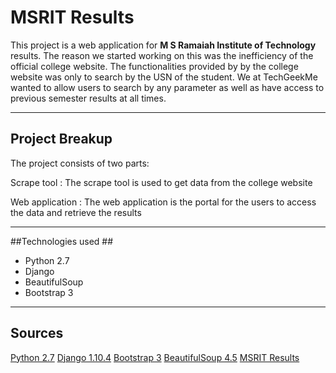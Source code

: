MSRIT Results
===================


This project is a web application for **M S Ramaiah Institute of Technology** results. The reason we started working on this was the inefficiency of the official college website. The functionalities provided by by the college website was only to search by the USN of the student. We at TechGeekMe wanted to allow users to search by any parameter as well as have access to previous semester results at all times.


----------
## Project Breakup ##
The project consists of two parts:

Scrape tool
:  The scrape tool is used to get data from the college website

Web application
:   The web application is the portal for the users to access the data and retrieve the results

---------
##Technologies used ##

 - Python 2.7
 - Django
 - BeautifulSoup
 - Bootstrap 3


----------
Sources
----------
[Python 2.7][1]
[Django 1.10.4][2]
[Bootstrap 3][3]
[BeautifulSoup 4.5][4]
[MSRIT Results][5]


[1]: https://www.python.org/downloads/release/python-2713/
[2]: https://github.com/django/django
[3]: http://getbootstrap.com/getting-started/#download
[4]: https://www.crummy.com/software/BeautifulSoup/
[5]: http://exam.msrit.edu/
